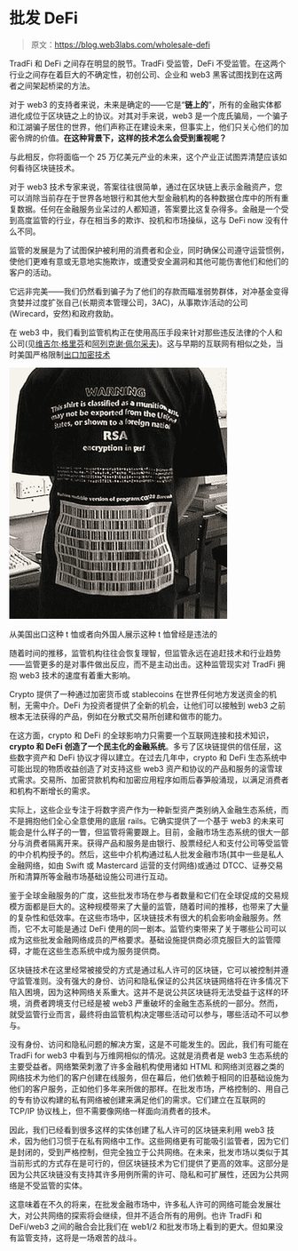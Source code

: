 # 批发 DeFi

> 原文：<https://blog.web3labs.com/wholesale-defi>

TradFi 和 DeFi 之间存在明显的脱节。TradFi 受监管，DeFi 不受监管。在这两个行业之间存在着巨大的不确定性，初创公司、企业和 web3 黑客试图找到在这两者之间架起桥梁的方法。

对于 web3 的支持者来说，未来是确定的——它是“**链上的**”，所有的金融实体都进化成位于区块链之上的协议。对其对手来说，web3 是一个庞氏骗局，一个骗子和江湖骗子居住的世界，他们声称正在建设未来，但事实上，他们只关心他们的加密令牌的价值。**在这种背景下，这样的技术怎么会受到重视呢？**

与此相反，你将面临一个 25 万亿美元产业的未来，这个产业正试图弄清楚应该如何看待区块链技术。

对于 web3 技术专家来说，答案往往很简单，通过在区块链上表示金融资产，您可以消除当前存在于世界各地银行和其他大型金融机构的各种数据仓库中的所有重复数据。任何在金融服务业呆过的人都知道，答案要比这复杂得多。金融是一个受到高度监管的行业，存在相当多的欺诈、投机和市场操纵，这与 DeFi now 没有什么不同。

监管的发展是为了试图保护被利用的消费者和企业，同时确保公司遵守运营惯例，使他们更难有意或无意地实施欺诈，或遭受安全漏洞和其他可能伤害他们和他们的客户的活动。

它远非完美——我们仍然看到骗子为了他们的存款而瞄准弱势群体，对冲基金变得贪婪并过度扩张自己(长期资本管理公司，3AC)，从事欺诈活动的公司(Wirecard，安然)和政府救助。

在 web3 中，我们看到监管机构正在使用高压手段来针对那些违反法律的个人和公司(见[维吉尔·格里芬](https://en.wikipedia.org/wiki/Virgil_Griffith)和[阿列克谢·佩尔采夫](https://www.coindesk.com/policy/2022/08/24/alleged-tornado-developer-pertsev-must-stay-in-jail-dutch-judge-rules/))。这与早期的互联网有相似之处，当时美国严格限制[出口加密技术](https://en.wikipedia.org/wiki/Export_of_cryptography_from_the_United_States)

![Encryption in perl - comp](img/75f0c4ab1265a0f7eaa6677c12859862.png)

从美国出口这种 t 恤或者向外国人展示这种 t 恤曾经是违法的

随着时间的推移，监管机构往往会恢复理智，但监管永远在追赶技术和行业趋势——监管更多的是对事件做出反应，而不是主动出击。这种监管现实对 TradFi 拥抱 web3 技术的速度有着重大影响。

Crypto 提供了一种通过加密货币或 stablecoins 在世界任何地方发送资金的机制，无需中介。DeFi 为投资者提供了全新的机会，让他们可以接触到 web3 之前根本无法获得的产品，例如在分散式交易所创建和做市的能力。

在这方面，crypto 和 DeFi 的全球影响力只需要一个互联网连接和技术知识， **crypto 和 DeFi 创造了一个民主化的金融系统**。多亏了区块链提供的信任层，这些数字资产和 DeFi 协议才得以建立。在过去几年中，crypto 和 DeFi 生态系统中可能出现的物质收益创造了对支持这些 web3 资产和协议的产品和服务的滚雪球式需求。交易所、加密贷款机构和加密应用程序如雨后春笋般涌现，以满足消费者和机构不断增长的需求。

实际上，这些企业专注于将数字资产作为一种新型资产类别纳入金融生态系统，而不是拥抱他们全心全意使用的底层 rails。它确实提供了一个基于 web3 的未来可能会是什么样子的一瞥，但监管将需要跟上。目前，金融市场生态系统的很大一部分与消费者隔离开来。获得产品和服务是由银行、股票经纪人和支付公司等受监管的中介机构授予的。然后，这些中介机构通过私人批发金融市场(其中一些是私人金融网络，如由 Swift 或 Mastercard 运营的支付网络)或通过 DTCC、证券交易所和清算所等金融市场基础设施公司进行互动。

鉴于全球金融服务的广度，这些批发市场在参与者数量和它们在全球促成的交易规模方面都是巨大的。这种规模带来了大量的监管，随着时间的推移，也带来了大量的复杂性和低效率。在这些市场中，区块链技术有很大的机会影响金融服务。然而，它不太可能是通过 DeFi 使用的同一剧本。监管约束带来了关于哪些公司可以成为这些批发金融网络成员的严格要求。基础设施提供商必须克服巨大的监管障碍，才能在这些生态系统中成为服务提供商。

区块链技术在这里经常被接受的方式是通过私人许可的区块链，它可以被控制并遵守监管准则。没有强大的身份、访问和隐私保证的公共区块链网络将在许多情况下陷入困境，因为这种网络关系重大。这并不是说公共区块链将无法受益于这样的环境，消费者跨境支付已经是被 web3 严重破坏的金融生态系统的一部分。然而，就受监管行业而言，最终将由监管机构决定哪些活动可以参与，哪些活动不可以参与。

没有身份、访问和隐私问题的解决方案，这是不可能发生的。因此，我们有可能在 TradFi for web3 中看到与万维网相似的情况。这就是消费者是 web3 生态系统的主要受益者。网络繁荣刺激了许多金融机构使用诸如 HTML 和网络浏览器之类的网络技术为他们的客户创建在线服务，但在幕后，他们依赖于相同的旧基础设施为他们的客户服务，正如他们多年来所做的那样。在批发市场，严格控制的、用自己的专有协议构建的私有网络被创建来满足他们的需求。它们建立在互联网的 TCP/IP 协议栈上，但不需要像网络一样面向消费者的技术。

因此，我们已经看到很多这样的实体创建了私人许可的区块链来利用 web3 技术，因为他们习惯于在私有网络中工作。这些网络更有可能吸引监管者，因为它们是封闭的，受到严格控制，但完全独立于公共网络。在未来，批发市场以类似于其当前形式的方式存在是可行的，但区块链技术为它们提供了更高的效率。这部分是因为公共区块链没有支持其许多用例所需的许可、隐私和可扩展性，还因为公共网络是不受监管的实体。

这意味着在不久的将来，在批发金融市场中，许多私人许可的网络可能会发展壮大，对公共网络的探索将会继续，但并不适合所有的用例。也许 TradFi 和 DeFi/web3 之间的融合会比我们在 web1/2 和批发市场上看到的更大。但如果没有监管支持，这将是一场艰苦的战斗。